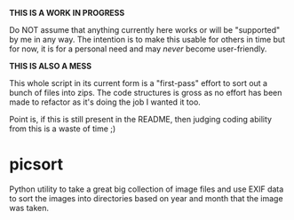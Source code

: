 **THIS IS A WORK IN PROGRESS**

Do NOT assume that anything currently here works or will be "supported" by me in
any way. The intention is to make this usable for others in time but for now,
it is for a personal need and may _never_ become user-friendly.

**THIS IS ALSO A MESS**

This whole script in its current form is a "first-pass" effort
to sort out a bunch of files into zips. The code structures
is gross as no effort has been made to refactor as it's doing the job
I wanted it too.

Point is, if this is still present in the README, then judging coding ability
from this is a waste of time ;)

# picsort
Python utility to take a great big collection of image files and use EXIF data
to sort the images into directories based on year and month that the image was
taken.
